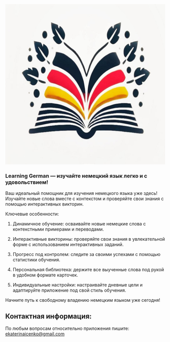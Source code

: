 ![App logo](images/logo.jpg)

### Learning German —   изучайте немецкий язык легко и с удовольствием!

Ваш идеальный помощник для изучения немецкого языка уже здесь! Изучайте новые слова вместе с контекстом и проверяйте свои знания с помощью интерактивных викторин.

Ключевые особенности:

1. Динамичное обучение: осваивайте новые немецкие слова с контекстными примерами и переводами.

2. Интерактивные викторины: проверяйте свои знания в увлекательной форме с использованием интерактивных заданий.

3. Прогресс под контролем: следите за своими успехами с помощью статистики обучения.

4. Персональная библиотека: держите все выученные слова под рукой в удобном формате карточек.

5. Индивидуальные настройки: настраивайте дневные цели и адаптируйте приложение под свой стиль обучения.

Начните путь к свободному владению немецким языком уже сегодня!

## Контактная информация:
По любым вопросам относительно приложения пишите:
ekaterinaicenko@gmail.com

